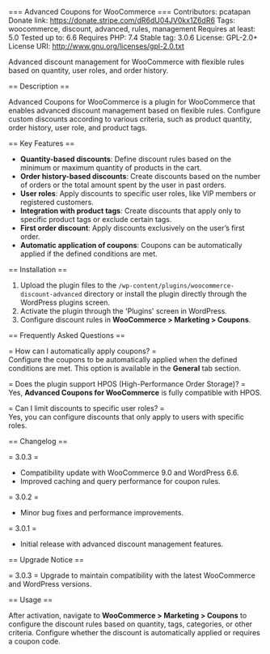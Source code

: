 === Advanced Coupons for WooCommerce ===
Contributors: pcatapan
Donate link: https://donate.stripe.com/dR6dU04JV0kx1Z6dR6
Tags: woocommerce, discount, advanced, rules, management
Requires at least: 5.0
Tested up to: 6.6
Requires PHP: 7.4
Stable tag: 3.0.6
License: GPL-2.0+
License URI: http://www.gnu.org/licenses/gpl-2.0.txt

Advanced discount management for WooCommerce with flexible rules based on quantity, user roles, and order history.

== Description ==

Advanced Coupons for WooCommerce is a plugin for WooCommerce that enables advanced discount management based on flexible rules. Configure custom discounts according to various criteria, such as product quantity, order history, user role, and product tags.

== Key Features ==

- **Quantity-based discounts**: Define discount rules based on the minimum or maximum quantity of products in the cart.
- **Order history-based discounts**: Create discounts based on the number of orders or the total amount spent by the user in past orders.
- **User roles**: Apply discounts to specific user roles, like VIP members or registered customers.
- **Integration with product tags**: Create discounts that apply only to specific product tags or exclude certain tags.
- **First order discount**: Apply discounts exclusively on the user’s first order.
- **Automatic application of coupons**: Coupons can be automatically applied if the defined conditions are met.

== Installation ==

1. Upload the plugin files to the `/wp-content/plugins/woocommerce-discount-advanced` directory or install the plugin directly through the WordPress plugins screen.
2. Activate the plugin through the 'Plugins' screen in WordPress.
3. Configure discount rules in **WooCommerce > Marketing > Coupons**.

== Frequently Asked Questions ==

= How can I automatically apply coupons? =  
Configure the coupons to be automatically applied when the defined conditions are met. This option is available in the **General** tab section.

= Does the plugin support HPOS (High-Performance Order Storage)? =  
Yes, **Advanced Coupons for WooCommerce** is fully compatible with HPOS.

= Can I limit discounts to specific user roles? =  
Yes, you can configure discounts that only apply to users with specific roles.

== Changelog ==

= 3.0.3 =
* Compatibility update with WooCommerce 9.0 and WordPress 6.6.
* Improved caching and query performance for coupon rules.

= 3.0.2 =
* Minor bug fixes and performance improvements.

= 3.0.1 =
* Initial release with advanced discount management features.

== Upgrade Notice ==

= 3.0.3 =
Upgrade to maintain compatibility with the latest WooCommerce and WordPress versions.

== Usage ==

After activation, navigate to **WooCommerce > Marketing > Coupons** to configure the discount rules based on quantity, tags, categories, or other criteria. Configure whether the discount is automatically applied or requires a coupon code.